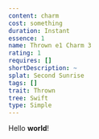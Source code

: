 ```yaml
---
content: charm
cost: something
duration: Instant
essence: 1
name: Thrown e1 Charm 3
rating: 1
requires: []
shortDescription: ~
splat: Second Sunrise
tags: []
trait: Thrown
tree: Swift
type: Simple
---
```


Hello **world**!
